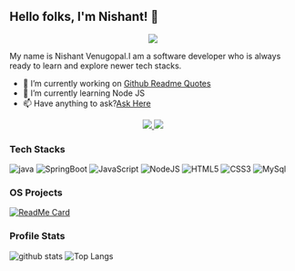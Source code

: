 
        
   

## Hello folks, I'm Nishant! 👋
<p align="center">
   <img src="https://github-readme-quotes.herokuapp.com/quote?layout=zues"/>
</p>  

My name is Nishant Venugopal.I am a software developer who is always ready to learn and explore newer tech stacks.


- 🔭 I’m currently working on [Github Readme Quotes](https://github.com/shravan20/github-readme-quotes)
- 🌱 I’m currently learning Node JS
- 📫 Have anything to ask?[Ask Here](https://github.com/nishantpersonal/nishantpersonal/issues)

<p align="center">
  <a href="https://github.com/nishantpersonal" target="_blank">
    <img src="https://img.shields.io/github/followers/nishantpersonal?label=Follow&style=for-the-badge"/>
  </a>

  <a href="https://www.linkedin.com/in/nishant-venu/" target="_blank">
      <img src="https://img.shields.io/badge/Linked--in-blue?style=for-the-badge&logo=linkedin"/>
  </a>
</p>


### Tech Stacks
![java](https://img.shields.io/badge/Java-blue?logo=java&style=flat-square)  ![SpringBoot](https://img.shields.io/badge/SpringBoot-black?style=flat-square&logo=spring) ![JavaScript](https://img.shields.io/badge/JavaScript-black?style=flat-square&logo=javascript) ![NodeJS](https://img.shields.io/badge/NodeJS-green?style=flat-square&logo=node.js&logoColor=white)  ![HTML5](https://img.shields.io/badge/HTML5-red?style=flat-square&logo=html5&logoColor=white)  ![CSS3](https://img.shields.io/badge/CSS3-yellow?style=flat-square&logo=css3&logoColor=white)  ![MySql](https://img.shields.io/badge/MySQL-blue?style=flat-square&logo=mysql&logoColor=black)

### OS Projects

[![ReadMe Card](https://github-readme-stats.vercel.app/api/pin/?username=nishantpersonal&repo=github-readme-quotes&theme=merko)](https://github.com/shravan20/github-readme-quotes)


### Profile Stats
 ![github stats](https://github-readme-stats.vercel.app/api?username=nishantpersonal&theme=merko)  ![Top Langs](https://github-readme-stats.vercel.app/api/top-langs/?username=nishantpersonal&theme=merko&layout=compact&count_private=true)




